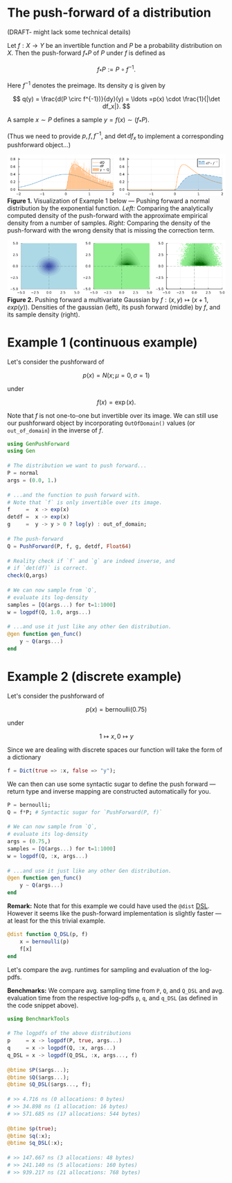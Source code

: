 # The push-forward of a distribution

(DRAFT- might lack some technical details)

Let $f:X \to Y$ be an invertible function and $P$ be a probability distribution on $X$.
Then the push-forward $f_*P$ of $P$ under $f$ is defined as 

$$
    f_*P := P \circ f^{-1}.
$$

Here $f^{-1}$ denotes the preimage. Its density $q$ is given by

$$
    q(y) = \frac{d(P \circ f^{-1})}{dy}(y)  =  \ldots =p(x) \cdot \frac{1}{|\det df_x|}.
$$

A sample $x \sim P$ defines a sample $y = f(x) \sim (f_*P)$.

(Thus we need to provide $p, f, f^{-1}$, and $\det df_x$ to implement a corresponding pushforward object...)

![image](imgs/push-forward_1d_example.png)
**Figure 1.** Visualization of Example 1 below &mdash; Pushing forward a normal distribution by the exponential function. *Left:* Comparing the analytically computed density of the push-forward with the approximate empirical density from a number of samples. *Right:* Comparing the density of the push-forward with the wrong density that is missing the correction term.

![image](imgs/push-forward_2d_example.png)
**Figure 2.** Pushing forward a multivariate Gaussian by $f:(x,y) \mapsto (x+1,exp(y))$. Densities of the gaussian (left), its push forward (middle) by $f$, and its sample density (right).


# Example 1 (continuous example)

Let's consider the pushforward of

$$
    p(x) = N(x ; \mu=0,\sigma=1)
$$

under 

$$
    f(x) = \exp(x).
$$

Note that $f$ is not one-to-one but invertible over its image. We can 
still use our pushforward object by incorporating `OutOfDomain()` values (or `out_of_domain`) in the inverse of $f$.


```julia
using GenPushForward
using Gen

# The distribution we want to push forward...
P = normal
args = (0.0, 1.)

# ...and the function to push forward with.
# Note that `f` is only invertible over its image.
f     =  x -> exp(x)
detdf =  x -> exp(x)
g     =  y -> y > 0 ? log(y) : out_of_domain;

# The push-forward
Q = PushForward(P, f, g, detdf, Float64)

# Reality check if `f` and `g` are indeed inverse, and 
# if `det(df)` is correct.
check(Q,args) 

# We can now sample from `Q`,
# evaluate its log-density 
samples = [Q(args...) for t=1:1000]
w = logpdf(Q, 1.0, args...)

# ...and use it just like any other Gen distribution.
@gen function gen_func()
    y ~ Q(args...)
end
```

# Example 2 (discrete example)

Let's consider the pushforward of 

$$
    p(x) = \text{bernoulli}(0.75)
$$

under 

$$
     1 \mapsto x, 0 \mapsto y
$$



Since we are dealing with discrete spaces our function will take the form of a dictionary

```julia
f = Dict(true => :x, false => "y");
```

We can then can use some syntactic sugar to define the push forward &mdash; return type and inverse mapping are constructed automatically for you.

```julia
P = bernoulli;
Q = f*P; # Syntactic sugar for `PushForward(P, f)`

# We can now sample from `Q`,
# evaluate its log-density 
args = (0.75,)
samples = [Q(args...) for t=1:1000]
w = logpdf(Q, :x, args...)

# ...and use it just like any other Gen distribution.
@gen function gen_func()
    y ~ Q(args...)
end
```

**Remark:** 
Note that for this example we could have used the `@dist` [DSL](https://www.gen.dev/docs/stable/ref/distributions/#dist_dsl-1). However it seems like the push-forward implementation is slightly faster &mdash; at least for the this trivial example.

```julia
@dist function Q_DSL(p, f)
    x = bernoulli(p)
    f[x]
end
```

Let's compare the avg. runtimes for sampling and evaluation of the log-pdfs.

**Benchmarks:** 
We compare avg. sampling time from `P`, `Q`, and `Q_DSL` and avg. evaluation time from the respective log-pdfs `p`, `q`, and `q_DSL` (as defined in the code snippet above).

```julia
using BenchmarkTools

# The logpdfs of the above distributions
p     = x -> logpdf(P, true, args...)
q     = x -> logpdf(Q, :x, args...)
q_DSL = x -> logpdf(Q_DSL, :x, args..., f)

@btime $P($args...);
@btime $Q($args...);
@btime $Q_DSL($args..., f);

# >> 4.716 ns (0 allocations: 0 bytes)
# >> 34.898 ns (1 allocation: 16 bytes)
# >> 571.685 ns (17 allocations: 544 bytes)
 
@btime $p(true);
@btime $q(:x);
@btime $q_DSL(:x);

# >> 147.667 ns (3 allocations: 48 bytes)
# >> 241.140 ns (5 allocations: 160 bytes)
# >> 939.217 ns (21 allocations: 768 bytes)
```